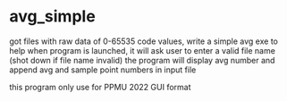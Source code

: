 # avg_simple
got files with raw data of 0-65535 code values, write a simple avg exe to help
when program is launched, it will ask user to enter a valid file name
(shot down if file name invalid)
the program will display avg number and append avg and sample point numbers in input file

this program only use for PPMU 2022 GUI format
